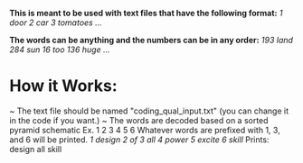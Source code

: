 **This is meant to be used with text files that have the following format:**
*1 door
2 car
3 tomatoes
...*

**The words can be anything and the numbers can be in any order:**
*193 land
284 sun
16 too
136 huge
...*

# How it Works:
~ The text file should be named "coding_qual_input.txt" (you can change it in the code if you want.)
~ The words are decoded based on a sorted pyramid schematic
Ex.                 1
                  2   3
                4   5   6
Whatever words are prefixed with 1, 3, and 6 will be printed.
*1 design
2 of
3 all
4 power
5 excite
6 skill*
Prints: design all skill